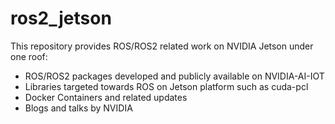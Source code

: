 # ros2_jetson

This repository provides ROS/ROS2 related work on NVIDIA Jetson under one roof:

- ROS/ROS2 packages developed and publicly available on NVIDIA-AI-IOT
- Libraries targeted towards ROS on Jetson platform such as cuda-pcl 
- Docker Containers and related updates
- Blogs and talks by NVIDIA 

